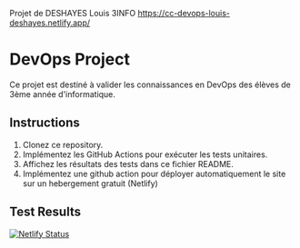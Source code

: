 Projet de DESHAYES Louis 3INFO
https://cc-devops-louis-deshayes.netlify.app/

# DevOps Project

Ce projet est destiné à valider les connaissances en DevOps des élèves de 3ème année d'informatique.

## Instructions

1. Clonez ce repository.
2. Implémentez les GitHub Actions pour exécuter les tests unitaires.
3. Affichez les résultats des tests dans ce fichier README.
4. Implémentez une github action pour déployer automatiquement le site sur un hebergement gratuit (Netlify)

## Test Results

[![Netlify Status](https://api.netlify.com/api/v1/badges/0c221bb0-2791-47c7-94aa-8909216b20d1/deploy-status)](https://app.netlify.com/sites/cc-devops-louis-deshayes/deploys)